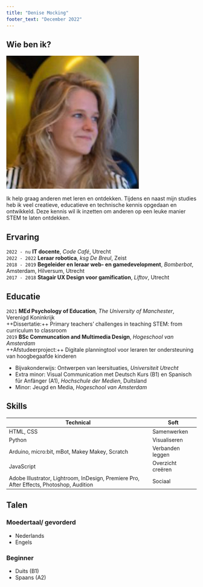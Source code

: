 ```yaml
---
title: "Denise Mocking"
footer_text: "December 2022"
---
```

## Wie ben ik?

<img class="profile-picture" src="profile.jpg">

Ik help graag anderen met leren en ontdekken. Tijdens en naast mijn studies heb ik veel creatieve, educatieve en technische kennis opgedaan en ontwikkeld. Deze kennis wil ik inzetten om anderen op een leuke manier STEM te laten ontdekken.

## Ervaring
`2022 - nu`
**IT docente**, *Code Café*, Utrecht\
`2022 - 2022`
**Leraar robotica**, *ksg De Breul*, Zeist\
`2018 - 2019`
**Begeleider en leraar web- en gamedevelopment**, *Bomberbot*, Amsterdam, Hilversum, Utrecht\
`2017 - 2018`
**Stagair UX Design voor gamification**, *Liftov*, Utrecht

## Educatie
`2021`
**MEd Psychology of Education**, *The University of Manchester*, Verenigd Koninkrijk\
++Dissertatie:++ Primary teachers’ challenges in teaching STEM: from curriculum to classroom\
`2019`
**BSc Communcation and Multimedia Design**, *Hogeschool van Amsterdam*\
++Afstudeerproject:++ Digitale planningtool voor leraren ter ondersteuning van hoogbegaafde kinderen
- Bijvakonderwijs: Ontwerpen van leersituaties, *Universiteit Utrecht*
- Extra minor: Visual Communication met Deutsch Kurs (B1) en Spanisch für Anfänger (A1), *Hochschule der Medien*, Duitsland
- Minor: Jeugd en Media, *Hogeschool van Amsterdam*

## Skills

| Technical          | Soft                 |
| ------------------ | -------------------- |
| HTML, CSS          | Samenwerken          |
| Python             | Visualiseren
| Arduino, micro:bit, mBot, Makey Makey, Scratch | Verbanden leggen |
| JavaScript         | Overzicht creëren |
| Adobe Illustrator, Lightroom, InDesign, Premiere Pro, After Effects, Photoshop, Audition | Sociaal

## Talen
### Moedertaal/ gevorderd
- Nederlands
- Engels
### Beginner
- Duits (B1)
- Spaans (A2)
